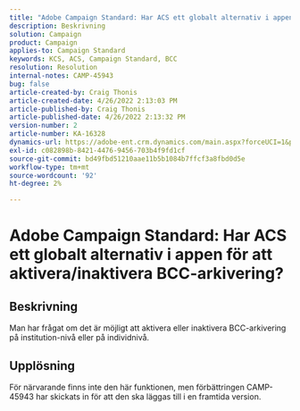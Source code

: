 ```yaml
---
title: "Adobe Campaign Standard: Har ACS ett globalt alternativ i appen för att aktivera/inaktivera BCC-arkivering?"
description: Beskrivning
solution: Campaign
product: Campaign
applies-to: Campaign Standard
keywords: KCS, ACS, Campaign Standard, BCC
resolution: Resolution
internal-notes: CAMP-45943
bug: false
article-created-by: Craig Thonis
article-created-date: 4/26/2022 2:13:03 PM
article-published-by: Craig Thonis
article-published-date: 4/26/2022 2:13:32 PM
version-number: 2
article-number: KA-16328
dynamics-url: https://adobe-ent.crm.dynamics.com/main.aspx?forceUCI=1&pagetype=entityrecord&etn=knowledgearticle&id=5c2173f6-6ac5-ec11-a7b6-0022480a138b
exl-id: c082898b-8421-4476-9456-703b4f9fd1cf
source-git-commit: bd49fbd51210aae11b5b1084b7ffcf3a8fbd0d5e
workflow-type: tm+mt
source-wordcount: '92'
ht-degree: 2%

---
```


# Adobe Campaign Standard: Har ACS ett globalt alternativ i appen för att aktivera/inaktivera BCC-arkivering?

## Beskrivning


Man har frågat om det är möjligt att aktivera eller inaktivera BCC-arkivering på institution-nivå eller på individnivå.


## Upplösning


För närvarande finns inte den här funktionen, men förbättringen CAMP-45943 har skickats in för att den ska läggas till i en framtida version.
